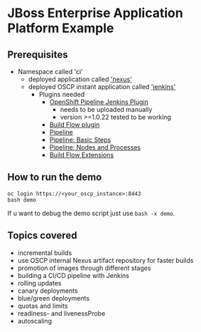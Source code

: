 # JBoss Enterprise Application Platform Example
## Prerequisites
+ Namespace called 'ci'
  + deployed application called ['nexus'](https://github.com/j1cken/nexus-ose/)
  + deployed OSCP instant application called ['jenkins'](../jenkins/)
    + Plugins needed
      + [OpenShift Pipeline Jenkins Plugin](https://wiki.jenkins-ci.org/display/JENKINS/OpenShift+Pipeline+Plugin)
        + needs to be uploaded manually
        + version >=1.0.22 tested to be working
      + [Build Flow plugin](https://wiki.jenkins-ci.org/display/JENKINS/Build+Flow+Plugin)
      + [Pipeline](https://wiki.jenkins-ci.org/display/JENKINS/Pipeline+Plugin)
      + [Pipeline: Basic Steps](https://wiki.jenkins-ci.org/display/JENKINS/Pipeline+Basic+Steps+Plugin)
      + [Pipeline: Nodes and Processes](https://wiki.jenkins-ci.org/display/JENKINS/Pipeline+Nodes+and+Processes+Plugin)
      + [Build Flow Extensions](https://wiki.jenkins-ci.org/display/JENKINS/Build+Flow+Extensions+Plugin)

## How to run the demo
```shell
oc login https://<your_oscp_instance>:8443
bash demo
```
If u want to debug the demo script just use `bash -x demo`.

## Topics covered
+ incremental builds
+ use OSCP internal Nexus artifact repository for faster builds
+ promotion of images through different stages
+ building a CI/CD pipeline with Jenkins
+ rolling updates
+ canary deployments
+ blue/green deployments
+ quotas and limits
+ readiness- and livenessProbe
+ autoscaling
